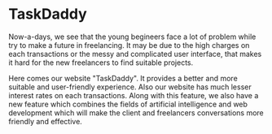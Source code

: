 
# TaskDaddy

Now-a-days, we see that the young begineers face a lot of problem while try to make a future in freelancing. It may be due to the high charges on each transactions or the messy and complicated user interface, that makes it hard for the new freelancers to find suitable projects.

Here comes our website "TaskDaddy". It provides a better and more suitable and user-friendly experience. Also our website has much lesser interest rates on each transactions. Along with this feature, we also have a new feature which combines the fields of artificial intelligence and web development which will make the client and freelancers conversations more friendly and effective.

